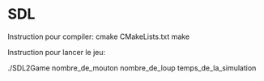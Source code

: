 # SDL

Instruction pour compiler:
cmake CMakeLists.txt
make

Instruction pour lancer le jeu:

./SDL2Game nombre_de_mouton nombre_de_loup temps_de_la_simulation